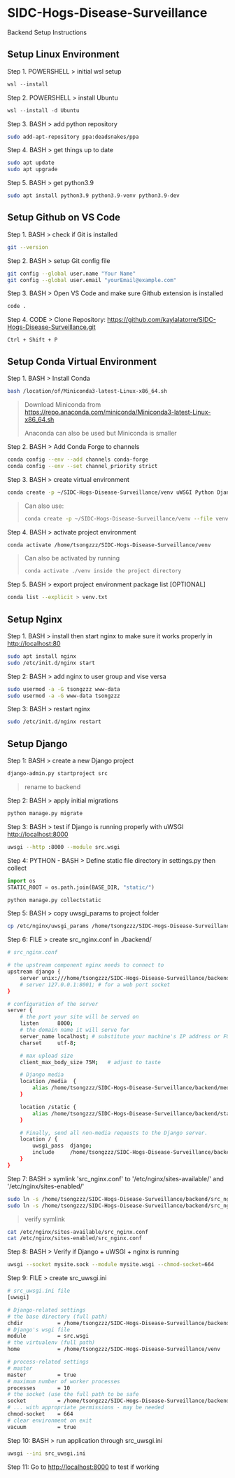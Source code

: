 # SIDC-Hogs-Disease-Surveillance

Backend Setup Instructions

## Setup Linux Environment

Step 1. POWERSHELL >  initial wsl setup

```powershell
wsl --install
```

Step 2. POWERSHELL > install Ubuntu

```powershell
wsl --install -d Ubuntu
```

Step 3. BASH > add python repository

```bash
sudo add-apt-repository ppa:deadsnakes/ppa
```

Step 4. BASH > get things up to date

```bash
sudo apt update
sudo apt upgrade
```

Step 5. BASH > get python3.9

```bash
sudo apt install python3.9 python3.9-venv python3.9-dev
```

## Setup Github on VS Code

Step 1. BASH > check if Git is installed

```bash
git --version
```

Step 2. BASH > setup Git config file

```bash
git config --global user.name "Your Name"
git config --global user.email "yourEmail@example.com"
```

Step 3. BASH > Open VS Code and make sure Github extension is installed

```bash
code .
```

Step 4. CODE > Clone Repository: <https://github.com/kaylalatorre/SIDC-Hogs-Disease-Surveillance.git>

```text
Ctrl + Shift + P
```

## Setup Conda Virtual Environment

Step 1. BASH > Install Conda

```bash
bash /location/of/Miniconda3-latest-Linux-x86_64.sh
```

> Download Miniconda from <https://repo.anaconda.com/miniconda/Miniconda3-latest-Linux-x86_64.sh>
>
>Anaconda can also be used but Miniconda is smaller

Step 2. BASH > Add Conda Forge to channels

```bash
conda config --env --add channels conda-forge
conda config --env --set channel_priority strict
```

Step 3. BASH > create virtual environment

```bash
conda create -p ~/SIDC-Hogs-Disease-Surveillance/venv uWSGI Python Django djangorestframework GeoPandas PostGis psycopg2
```

>Can also use:
>
>```bash
>conda create -p ~/SIDC-Hogs-Disease-Surveillance/venv --file venv.txt
>```

Step 4. BASH > activate project environment

```bash
conda activate /home/tsongzzz/SIDC-Hogs-Disease-Surveillance/venv
```

>Can also be activated by running
>
>```bash
>conda activate ./venv inside the project directory
>```

Step 5. BASH > export project environment package list [OPTIONAL]

```bash
conda list --explicit > venv.txt
```

## Setup Nginx

Step 1. BASH > install then start nginx to make sure it works properly in <http://localhost:80>

```bash
sudo apt install nginx
sudo /etc/init.d/nginx start
```

Step 2: BASH > add nginx to user group and vise versa

```bash
sudo usermod -a -G tsongzzz www-data
sudo usermod -a -G www-data tsongzzz 
```

Step 3: BASH > restart nginx

```bash
sudo /etc/init.d/nginx restart
```

## Setup Django

Step 1: BASH > create a new Django project

```bash
django-admin.py startproject src
```

> rename to backend

Step 2: BASH > apply initial migrations

```bash
python manage.py migrate
```

Step 3: BASH > test if Django is running properly with uWSGI <http://localhost:8000>

```bash
uwsgi --http :8000 --module src.wsgi
```

Step 4: PYTHON - BASH > Define static file directory in settings.py then collect

```python
import os
STATIC_ROOT = os.path.join(BASE_DIR, "static/")
```

```bash
python manage.py collectstatic
```

Step 5: BASH > copy uwsgi_params to project folder

```bash
cp /etc/nginx/uwsgi_params /home/tsongzzz/SIDC-Hogs-Disease-Surveillance/backend/
```

Step 6: FILE > create src_nginx.conf in ./backend/

```bash
# src_nginx.conf

# the upstream component nginx needs to connect to
upstream django {
    server unix:///home/tsongzzz/SIDC-Hogs-Disease-Surveillance/backend/mysite.sock; # for a file socket
    # server 127.0.0.1:8001; # for a web port socket
}

# configuration of the server
server {
    # the port your site will be served on
    listen      8000;
    # the domain name it will serve for
    server_name localhost; # substitute your machine's IP address or FQDN
    charset     utf-8;

    # max upload size
    client_max_body_size 75M;   # adjust to taste

    # Django media
    location /media  {
        alias /home/tsongzzz/SIDC-Hogs-Disease-Surveillance/backend/media;  # your Django project's media files - amend as required
    }

    location /static {
        alias /home/tsongzzz/SIDC-Hogs-Disease-Surveillance/backend/static; # your Django project's static files - amend as required
    }

    # Finally, send all non-media requests to the Django server.
    location / {
        uwsgi_pass  django;
        include     /home/tsongzzz/SIDC-Hogs-Disease-Surveillance/backend/uwsgi_params; # the uwsgi_params file you installed
    }
}
```

Step 7: BASH > symlink 'src_nginx.conf' to '/etc/nginx/sites-available/' and '/etc/nginx/sites-enabled/'

```bash
sudo ln -s /home/tsongzzz/SIDC-Hogs-Disease-Surveillance/backend/src_nginx.conf /etc/nginx/sites-available/
sudo ln -s /home/tsongzzz/SIDC-Hogs-Disease-Surveillance/backend/src_nginx.conf /etc/nginx/sites-enabled/
```

> verify symlink

```bash
cat /etc/nginx/sites-available/src_nginx.conf
cat /etc/nginx/sites-enabled/src_nginx.conf
```

Step 8: BASH > Verify if Django + uWSGI + nginx is running

```bash
uwsgi --socket mysite.sock --module mysite.wsgi --chmod-socket=664
```

Step 9: FILE > create src_uwsgi.ini

```bash
# src_uwsgi.ini file
[uwsgi]

# Django-related settings
# the base directory (full path)
chdir           = /home/tsongzzz/SIDC-Hogs-Disease-Surveillance/backend
# Django's wsgi file
module          = src.wsgi
# the virtualenv (full path)
home            = /home/tsongzzz/SIDC-Hogs-Disease-Surveillance/venv

# process-related settings
# master
master          = true
# maximum number of worker processes
processes       = 10
# the socket (use the full path to be safe
socket          = /home/tsongzzz/SIDC-Hogs-Disease-Surveillance/backend/mysite.sock
# ... with appropriate permissions - may be needed
chmod-socket    = 664
# clear environment on exit
vacuum          = true
```

Step 10: BASH > run application through src_uwsgi.ini

```bash
uwsgi --ini src_uwsgi.ini
```

Step 11: Go to <http://localhost:8000> to test if working
